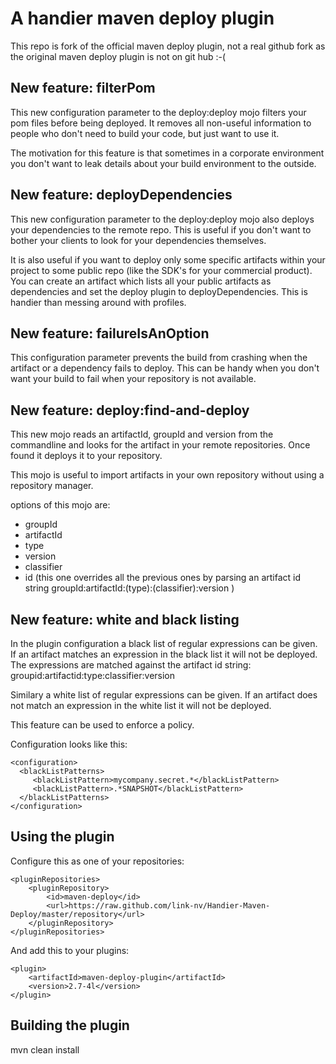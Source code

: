A handier maven deploy plugin
=============================

This repo is fork of the official maven deploy plugin, not a real github fork as the original maven deploy plugin is not on git hub :-(

New feature: filterPom
----------------------

This new configuration parameter to the deploy:deploy mojo filters your pom files before being deployed. It removes all non-useful information to people who don't need to build your code, but just want to use it. 

The motivation for this feature is that sometimes in a corporate environment you don't want to leak details about your build environment to the outside.

New feature: deployDependencies
-------------------------------

This new configuration parameter to the deploy:deploy mojo also deploys your dependencies to the remote repo. This is useful if you don't want to bother your clients to look for your dependencies themselves.

It is also useful if you want to deploy only some specific artifacts within your project to some public repo (like the SDK's for your commercial product). You can create an artifact which lists all your public artifacts as dependencies and set the deploy plugin to deployDependencies. This is handier than messing around with profiles.

New feature: failureIsAnOption
------------------------------

This configuration parameter prevents the build from crashing when the artifact or a dependency fails to deploy. This can be handy when you don't want your build to fail when your repository is not available. 

New feature: deploy:find-and-deploy
-----------------------------------

This new mojo reads an artifactId, groupId and version from the commandline and looks for the artifact in your remote repositories. Once found it deploys it to your repository.

This mojo is useful to import artifacts in your own repository without using a repository manager.

options of this mojo are:

*    groupId
*    artifactId
*    type
*    version
*    classifier
*    id (this one overrides all the previous ones by parsing an artifact id string groupId:artifactId:(type):(classifier):version ) 

New feature: white and black listing
------------------------------------
In the plugin configuration a black list of regular expressions can be given. If an artifact matches an expression in the black list it will not be deployed. The expressions are matched against the artifact id string: groupid:artifactid:type:classifier:version

Similary a white list of regular expressions can be given. If an artifact does not match an expression in the white list it will not be deployed.

This feature can be used to enforce a policy.

Configuration looks like this:

    <configuration>
      <blackListPatterns>
         <blackListPattern>mycompany.secret.*</blackListPattern>
         <blackListPattern>.*SNAPSHOT</blackListPattern>
      </blackListPatterns>
    </configuration>

Using the plugin
----------------
Configure this as one of your repositories:

    <pluginRepositories>
        <pluginRepository>
            <id>maven-deploy</id>
            <url>https://raw.github.com/link-nv/Handier-Maven-Deploy/master/repository</url>
        </pluginRepository>
    </pluginRepositories>

And add this to your plugins:

    <plugin>
        <artifactId>maven-deploy-plugin</artifactId>
        <version>2.7-4l</version>
    </plugin>


Building the plugin
-------------------
mvn clean install
